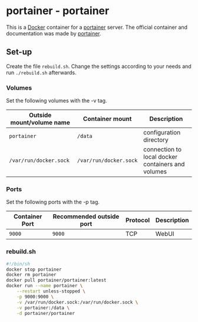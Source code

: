 # portainer - portainer

This is a [Docker](/wiki/docker.md) container for a [portainer](../portainer.md)
server.
The official container and documentation was made by
[portainer](https://hub.docker.com/r/portainer/portainer).

## Set-up

Create the file `rebuild.sh`.
Change the settings according to your needs and run `./rebuild.sh` afterwards.

### Volumes

Set the following volumes with the -v tag.

| Outside mount/volume name | Container mount        | Description                                       |
| ------------------------- | ---------------------- | ------------------------------------------------- |
| `portainer`               | `/data`                | configuration directory                           |
| `/var/run/docker.sock`    | `/var/run/docker.sock` | connection to local docker containers and volumes |

### Ports

Set the following ports with the -p tag.

| Container Port | Recommended outside port | Protocol | Description |
| -------------- | ------------------------ | -------- | ----------- |
| `9000`         | `9000`                   | TCP      | WebUI       |

### rebuild.sh

```sh
#!/bin/sh
docker stop portainer
docker rm portainer
docker pull portainer/portainer:latest
docker run --name portainer \
    --restart unless-stopped \
    -p 9000:9000 \
    -v /var/run/docker.sock:/var/run/docker.sock \
    -v portainer:/data \
    -d portainer/portainer
```
